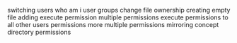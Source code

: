 switching users
who am i
user groups
change file ownership
creating empty file
adding execute permission
multiple permissions
execute permissions to all
other users permissions
more multiple permissions
mirroring concept
directory permissions
